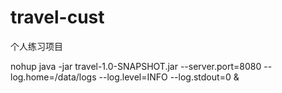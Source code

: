 # travel-cust
个人练习项目


nohup java -jar travel-1.0-SNAPSHOT.jar --server.port=8080 --log.home=/data/logs --log.level=INFO --log.stdout=0 &